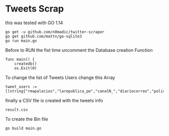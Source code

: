 # Tweets Scrap
this was tested with GO 1.14
```
go get -u github.com/n0madic/twitter-scraper
go get github.com/mattn/go-sqlite3
go run main.go
```
Before to RUN the fist time uncomment the Database creation Function
```
func main() {
    createdb()
    os.Exit(0)
```
To change the list of Tweets Users change this Array
```
tweet_users := []string{"rmapalacios","larepublica_pe","canalN_","diariocorreo","policiaperu","Minsa_Peru","JulianaOxenford","elcomercio_peru","MininterPeru","peru21noticias","pcmperu"}
```
finally a CSV file is created with the tweets info
```
result.csv
```

To create the Bin file
```
go build main.go
```
